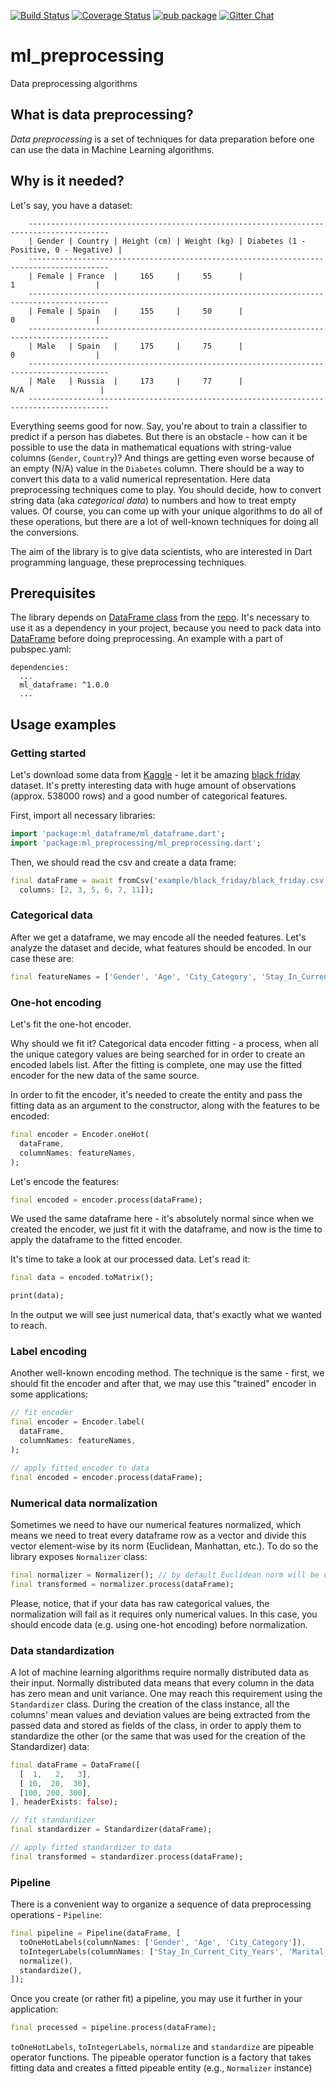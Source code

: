 [![Build Status](https://github.com/gyrdym/ml_preprocessing/workflows/CI%20pipeline/badge.svg)](https://github.com/gyrdym/ml_preprocessing/actions?query=branch%3Amaster+)
[![Coverage Status](https://coveralls.io/repos/github/gyrdym/ml_preprocessing/badge.svg)](https://coveralls.io/github/gyrdym/ml_preprocessing)
[![pub package](https://img.shields.io/pub/v/ml_preprocessing.svg)](https://pub.dartlang.org/packages/ml_preprocessing)
[![Gitter Chat](https://badges.gitter.im/gyrdym/gyrdym.svg)](https://gitter.im/gyrdym/)

# ml_preprocessing
Data preprocessing algorithms

## What is data preprocessing?
*Data preprocessing* is a set of techniques for data preparation before one can use the data in Machine Learning algorithms.

## Why is it needed?
Let's say, you have a dataset:

````
    ----------------------------------------------------------------------------------------
    | Gender | Country | Height (cm) | Weight (kg) | Diabetes (1 - Positive, 0 - Negative) |
    ----------------------------------------------------------------------------------------
    | Female | France  |     165     |     55      |                    1                  |
    ----------------------------------------------------------------------------------------
    | Female | Spain   |     155     |     50      |                    0                  |
    ----------------------------------------------------------------------------------------
    | Male   | Spain   |     175     |     75      |                    0                  |
    ----------------------------------------------------------------------------------------
    | Male   | Russia  |     173     |     77      |                   N/A                 |
    ----------------------------------------------------------------------------------------
````

Everything seems good for now. Say, you're about to train a classifier to predict if a person has diabetes. 
But there is an obstacle - how can it be possible to use the data in mathematical equations with string-value columns 
(`Gender`, `Country`)? And things are getting even worse because of an empty (N/A) value in the `Diabetes` column. There 
should be a way to convert this data to a valid numerical representation. Here data preprocessing techniques come to play. 
You should decide, how to convert string data (aka *categorical data*) to numbers and how to treat empty values. Of 
course, you can come up with your unique algorithms to do all of these operations, but there are a lot of well-known 
techniques for doing all the conversions.      

The aim of the library is to give data scientists, who are interested in Dart programming language, these preprocessing 
techniques.

## Prerequisites

The library depends on [DataFrame class](https://github.com/gyrdym/ml_dataframe/blob/master/lib/src/data_frame/data_frame.dart) 
from the [repo](https://github.com/gyrdym/ml_dataframe). It's necessary to use it as a dependency in your project,
because you need to pack data into [DataFrame](https://github.com/gyrdym/ml_dataframe/blob/master/lib/src/data_frame/data_frame.dart)
before doing preprocessing. An example with a part of pubspec.yaml:

````
dependencies:
  ...
  ml_dataframe: ^1.0.0
  ...
````

## Usage examples

### Getting started

Let's download some data from [Kaggle](https://www.kaggle.com) - let it be amazing [black friday](https://www.kaggle.com/mehdidag/black-friday) 
dataset. It's pretty interesting data with huge amount of observations (approx. 538000 rows) and a good number of 
categorical features.

First, import all necessary libraries:

````dart
import 'package:ml_dataframe/ml_dataframe.dart';
import 'package:ml_preprocessing/ml_preprocessing.dart';
````

Then, we should read the csv and create a data frame:

````dart
final dataFrame = await fromCsv('example/black_friday/black_friday.csv', 
  columns: [2, 3, 5, 6, 7, 11]);
````

### Categorical data

After we get a dataframe, we may encode all the needed features. Let's analyze the dataset and decide, what features 
should be encoded. In our case these are:

````dart
final featureNames = ['Gender', 'Age', 'City_Category', 'Stay_In_Current_City_Years', 'Marital_Status'];
````

### One-hot encoding

Let's fit the one-hot encoder. 

Why should we fit it? Categorical data encoder fitting - a process, when all the unique category values are being 
searched for in order to create an encoded labels list. After the fitting is complete, one may use the fitted encoder for 
the new data of the same source. 

In order to fit the encoder, it's needed to create the entity and pass the fitting data as an argument to the 
constructor, along with the features to be encoded:

 
````dart
final encoder = Encoder.oneHot(
  dataFrame,
  columnNames: featureNames,
);

````

Let's encode the features:

````dart
final encoded = encoder.process(dataFrame);
````

We used the same dataframe here - it's absolutely normal since when we created the encoder, we just fit it with the 
dataframe, and now is the time to apply the dataframe to the fitted encoder.

It's time to take a look at our processed data. Let's read it:

````dart
final data = encoded.toMatrix();

print(data);
```` 

In the output we will see just numerical data, that's exactly what we wanted to reach.

### Label encoding

Another well-known encoding method. The technique is the same - first, we should fit the encoder and after that, we
may use this "trained" encoder in some applications:

````dart
// fit encoder
final encoder = Encoder.label(
  dataFrame,
  columnNames: featureNames,
);

// apply fitted encoder to data
final encoded = encoder.process(dataFrame);
````

### Numerical data normalization

Sometimes we need to have our numerical features normalized, which means we need to treat every dataframe row as a 
vector and divide this vector element-wise by its norm (Euclidean, Manhattan, etc.). To do so the library exposes
`Normalizer` class:

````dart
final normalizer = Normalizer(); // by default Euclidean norm will be used
final transformed = normalizer.process(dataFrame);
```` 

Please, notice, that if your data has raw categorical values, the normalization will fail as it requires only numerical 
values. In this case, you should encode data (e.g. using one-hot encoding) before normalization.

### Data standardization

A lot of machine learning algorithms require normally distributed data as their input. Normally distributed data 
means that every column in the data has zero mean and unit variance. One may reach this requirement using the 
`Standardizer` class. During the creation of the class instance, all the columns' mean values and deviation values are 
being extracted from the passed data and stored as fields of the class, in order to apply them to standardize the 
other (or the same that was used for the creation of the Standardizer) data:

````dart
final dataFrame = DataFrame([
  [  1,   2,   3],
  [ 10,  20,  30],
  [100, 200, 300],
], headerExists: false);

// fit standardizer
final standardizer = Standardizer(dataFrame);

// apply fitted standardizer to data
final transformed = standardizer.process(dataFrame);
````      

### Pipeline

There is a convenient way to organize a sequence of data preprocessing operations - `Pipeline`:

````dart
final pipeline = Pipeline(dataFrame, [
  toOneHotLabels(columnNames: ['Gender', 'Age', 'City_Category']),
  toIntegerLabels(columnNames: ['Stay_In_Current_City_Years', 'Marital_Status']),
  normalize(),
  standardize(),
]);
````

Once you create (or rather fit) a pipeline, you may use it further in your application:

````dart
final processed = pipeline.process(dataFrame);
````

`toOneHotLabels`, `toIntegerLabels`, `normalize` and `standardize` are pipeable operator functions. 
The pipeable operator function is a factory that takes fitting data and creates a fitted pipeable entity (e.g., 
`Normalizer` instance)  
